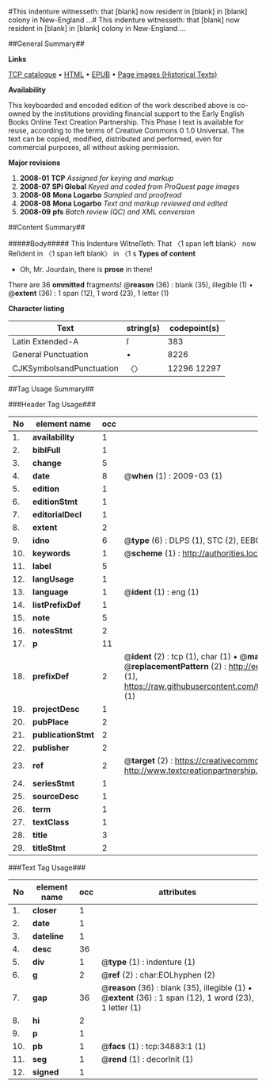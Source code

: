 #This indenture witnesseth: that [blank] now resident in [blank] in [blank] colony in New-England  ...#
This indenture witnesseth: that [blank] now resident in [blank] in [blank] colony in New-England  ...

##General Summary##

**Links**

[TCP catalogue](http://www.ota.ox.ac.uk/tcp/)  • 
[HTML](http://tei.it.ox.ac.uk/tcp/Texts-HTML/free/A64/A64523.html)  • 
[EPUB](http://tei.it.ox.ac.uk/tcp/Texts-EPUB/free/A64/A64523.epub) • 
[Page images (Historical Texts)](https://data.historicaltexts.jisc.ac.uk/view?pubId=eebo-99830432e&pageId=eebo-99830432e-34883-1)

**Availability**

This keyboarded and encoded edition of the
	       work described above is co-owned by the institutions
	       providing financial support to the Early English Books
	       Online Text Creation Partnership. This Phase I text is
	       available for reuse, according to the terms of Creative
	       Commons 0 1.0 Universal. The text can be copied,
	       modified, distributed and performed, even for
	       commercial purposes, all without asking permission.

**Major revisions**

1. __2008-01__ __TCP__ *Assigned for keying and markup*
1. __2008-07__ __SPi Global__ *Keyed and coded from ProQuest page images*
1. __2008-08__ __Mona Logarbo__ *Sampled and proofread*
1. __2008-08__ __Mona Logarbo__ *Text and markup reviewed and edited*
1. __2008-09__ __pfs__ *Batch review (QC) and XML conversion*

##Content Summary##

#####Body#####
This Indenture Witneſſeth: That  〈1 span left blank〉  now Reſident in  〈1 span left blank〉  in  〈1 s
**Types of content**

  * Oh, Mr. Jourdain, there is **prose** in there!

There are 36 **ommitted** fragments! 
 @__reason__ (36) : blank (35), illegible (1)  •  @__extent__ (36) : 1 span (12), 1 word (23), 1 letter (1)

**Character listing**


|Text|string(s)|codepoint(s)|
|---|---|---|
|Latin Extended-A|ſ|383|
|General Punctuation|•|8226|
|CJKSymbolsandPunctuation|〈〉|12296 12297|

##Tag Usage Summary##

###Header Tag Usage###

|No|element name|occ|attributes|
|---|---|---|---|
|1.|__availability__|1||
|2.|__biblFull__|1||
|3.|__change__|5||
|4.|__date__|8| @__when__ (1) : 2009-03 (1)|
|5.|__edition__|1||
|6.|__editionStmt__|1||
|7.|__editorialDecl__|1||
|8.|__extent__|2||
|9.|__idno__|6| @__type__ (6) : DLPS (1), STC (2), EEBO-CITATION (1), PROQUEST (1), VID (1)|
|10.|__keywords__|1| @__scheme__ (1) : http://authorities.loc.gov/ (1)|
|11.|__label__|5||
|12.|__langUsage__|1||
|13.|__language__|1| @__ident__ (1) : eng (1)|
|14.|__listPrefixDef__|1||
|15.|__note__|5||
|16.|__notesStmt__|2||
|17.|__p__|11||
|18.|__prefixDef__|2| @__ident__ (2) : tcp (1), char (1)  •  @__matchPattern__ (2) : ([0-9\-]+):([0-9IVX]+) (1), (.+) (1)  •  @__replacementPattern__ (2) : http://eebo.chadwyck.com/downloadtiff?vid=$1&page=$2 (1), https://raw.githubusercontent.com/textcreationpartnership/Texts/master/tcpchars.xml#$1 (1)|
|19.|__projectDesc__|1||
|20.|__pubPlace__|2||
|21.|__publicationStmt__|2||
|22.|__publisher__|2||
|23.|__ref__|2| @__target__ (2) : https://creativecommons.org/publicdomain/zero/1.0/ (1), http://www.textcreationpartnership.org/docs/. (1)|
|24.|__seriesStmt__|1||
|25.|__sourceDesc__|1||
|26.|__term__|1||
|27.|__textClass__|1||
|28.|__title__|3||
|29.|__titleStmt__|2||


###Text Tag Usage###

|No|element name|occ|attributes|
|---|---|---|---|
|1.|__closer__|1||
|2.|__date__|1||
|3.|__dateline__|1||
|4.|__desc__|36||
|5.|__div__|1| @__type__ (1) : indenture (1)|
|6.|__g__|2| @__ref__ (2) : char:EOLhyphen (2)|
|7.|__gap__|36| @__reason__ (36) : blank (35), illegible (1)  •  @__extent__ (36) : 1 span (12), 1 word (23), 1 letter (1)|
|8.|__hi__|2||
|9.|__p__|1||
|10.|__pb__|1| @__facs__ (1) : tcp:34883:1 (1)|
|11.|__seg__|1| @__rend__ (1) : decorInit (1)|
|12.|__signed__|1||
